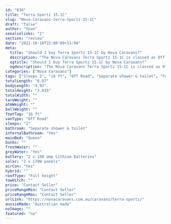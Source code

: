 ```yaml
---
id: "836"
title: "Terra Sportz 15-1C"
slug: "Nova-Caravans-Terra-Sportz-15-1C"
draft: "false"
author: "Sean"
seealsolinks: "1"
section: "review"
date: "2022-10-10T22:00:09+11:00"
meta:
  title: "Should I buy Terra Sportz 15-1C by Nova Caravans?"
  description: "The Nova Caravans Terra Sportz 15-1C is classed as Off Road, and sleeps 2 people. It is Australian made and comes in at 16 ft. It generally has Separate shower & toilet."
  ogtitle: "Should I buy Terra Sportz 15-1C by Nova Caravans?"
  ogdescription: "The Nova Caravans Terra Sportz 15-1C is classed as Off Road, and sleeps 2 people. It is Australian made and comes in at 16 ft. It generally has Separate shower & toilet."
categories: ["Nova Caravans"]
tags: ["Sleeps 2", "16 ft", "Off Road", "Separate shower & toilet", "Full height", "Price Unknown"]
totalLength: "6.87"
bodyLength: "4.93"
totalHeight: "3.035"
totalWidth: ""
tareWeight: ""
atmWeight: ""
ballWeight: ""
footTag: "16 ft"
vanType: "Off Road"
sleeps: "2"
bathroom: "Separate shower & toilet"
internalBathroom: "Yes"
mainBed: "Queen"
bunks: ""
freshWater: ""
greyWater: "Yes"
battery: "2 x 100 amp Lithium Batteries"
solar: "2 x 170W panels"
airCon: "Yes"
hybrid: ""
roofType: "Full height"
towHitch: ""
price: "Contact Seller"
priceRangeMin: "Contact Seller"
priceRangeMax: "Contact Seller"
urlLink: "https://novacaravans.com.au/caravans/terra-sportz/"
aussieMade: "Australian made"
noImage: ""
featured: "no"
---
```

